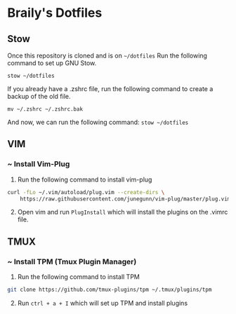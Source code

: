 # Braily's Dotfiles

## Stow
Once this repository is cloned and is on `~/dotfiles`
Run the following command to set up GNU Stow.

`stow ~/dotfiles`

If you already have a .zshrc file, run the following command to create a backup of the old file.
```
mv ~/.zshrc ~/.zshrc.bak
```
And now, we can run the following command:
`stow ~/dotfiles`

## VIM

### ~ Install Vim-Plug

1. Run the following command to install vim-plug
```bash
curl -fLo ~/.vim/autoload/plug.vim --create-dirs \
    https://raw.githubusercontent.com/junegunn/vim-plug/master/plug.vim
```
2. Open vim and run `PlugInstall` which will install the plugins on the .vimrc file.

## TMUX

### ~ Install TPM (Tmux Plugin Manager)

1. Run the following command to install TPM
```bash
git clone https://github.com/tmux-plugins/tpm ~/.tmux/plugins/tpm
```

2. Run `ctrl + a + I` which will set up TPM and install plugins
